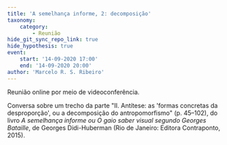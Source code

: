 ```yaml
---
title: 'A semelhança informe, 2: decomposição'
taxonomy:
    category:
        - Reunião
hide_git_sync_repo_link: true
hide_hypothesis: true
event:
    start: '14-09-2020 17:00'
    end: '14-09-2020 20:00'
author: 'Marcelo R. S. Ribeiro'
---
```


Reunião online por meio de videoconferência.

Conversa sobre um trecho da parte "II. Antítese: as 'formas concretas da desproporção', ou a decomposição do antropomorfismo" (p. 45–102), do livro _A semelhança informe ou O gaio saber visual segundo Georges Bataille_, de Georges Didi-Huberman (Rio de Janeiro: Editora Contraponto, 2015).